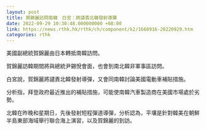 ```yaml
---
layout: post
title: 賀錦麗訪問南韓　白宮：將譴責北韓發射導彈
date: 2022-09-29 10:30:48.000000000 +08:00
link: https://news.rthk.hk/rthk/ch/component/k2/1668916-20220929.htm
categories: rthk
---
```


美國副總統賀錦麗由日本轉抵南韓訪問。

賀錦麗訪韓期間將與總統尹錫悅會面，也會到南北韓非軍事區訪問。

白宮說，賀錦麗將譴責北韓發射導彈，又會同南韓討論美國電動車補貼措施。

分析指，拜登政府最近推出的補貼措施，可能使南韓汽車製造商在美國市場處於劣勢。

北韓在昨晚和星期日，先後發射短程彈道導彈，分析認為，平壤是針對韓美在朝鮮半島東部海域舉行聯合海上演習，以及賀錦麗的到訪。
